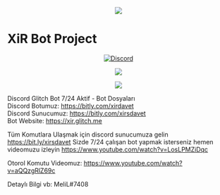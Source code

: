 <p align="center"><img src="https://i.postimg.cc/6p1LGw3M/xirbrand.png"></p>

<p align="center"><h1>XiR Bot Project</h1></p>

<p align="center">
  <a href="https://discord.gg/GkzwCgM">
<img alt="Discord" src="https://img.shields.io/discord/509839189714665492.svg?label=XiR%20BoT%20Destek%20Sunucusu&logo=discord&logoColor=white&style=flat-square">
  </a>
</p>

<p align="center"><a href="https://discordbots.org/bot/509835376857186315" target="_blank"><img src="https://discordbots.org/api/widget/owner/509835376857186315.svg?rightcolor=D49818&righttextcolor=1a1d23"></a></p>
<p align="center"><img src="https://discordbots.org/api/widget/509835376857186315.svg?usernamecolor=D49818&topcolor=000000&middlecolor=1a1d23&datacolor=D49818"></p>

Discord Glitch Bot 7/24 Aktif - Bot Dosyaları
<br>
Discord Botumuz: https://bitly.com/xirdavet
<br>
Discord Sunucumuz: https://bitly.com/xirsdavet
<br>
Bot Website: https://xir.glitch.me

Tüm Komutlara Ulaşmak için discord sunucumuza gelin https://bit.ly/xirsdavet Sizde 7/24 çalışan bot yapmak isterseniz hemen videomuzu izleyin
https://www.youtube.com/watch?v=LosLPMZiDqc

Otorol Komutu Videomuz:
https://www.youtube.com/watch?v=aQQzgRlZ69c

Detaylı Bilgi vb: MeliL#7408

